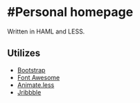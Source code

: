 #Personal homepage
=====================
Written in HAML and LESS.

## Utilizes

*   [Bootstrap](https://github.com/twbs/bootstrap)
*   [Font Awesome](https://github.com/FortAwesome/Font-Awesome)
*   [Animate.less](https://github.com/machito/animate.less)
*   [Jribbble](https://github.com/tylergaw/jribbble)
